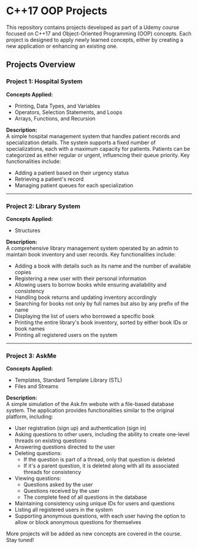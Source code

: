 # C++17 OOP Projects

This repository contains projects developed as part of a Udemy course focused on C++17 and Object-Oriented Programming (OOP) concepts. Each project is designed to apply newly learned concepts, either by creating a new application or enhancing an existing one. 

## Projects Overview

### Project 1: Hospital System
**Concepts Applied:**  
- Printing, Data Types, and Variables  
- Operators, Selection Statements, and Loops  
- Arrays, Functions, and Recursion  

**Description:**  
A simple hospital management system that handles patient records and specialization details. The system supports a fixed number of specializations, each with a maximum capacity for patients. Patients can be categorized as either regular or urgent, influencing their queue priority. Key functionalities include:  
- Adding a patient based on their urgency status  
- Retrieving a patient's record  
- Managing patient queues for each specialization  

---

### Project 2: Library System
**Concepts Applied:**  
- Structures  

**Description:**  
A comprehensive library management system operated by an admin to maintain book inventory and user records. Key functionalities include:  
- Adding a book with details such as its name and the number of available copies  
- Registering a new user with their personal information  
- Allowing users to borrow books while ensuring availability and consistency  
- Handling book returns and updating inventory accordingly  
- Searching for books not only by full names but also by any prefix of the name  
- Displaying the list of users who borrowed a specific book  
- Printing the entire library's book inventory, sorted by either book IDs or book names  
- Printing all registered users on the system  

---

### Project 3: AskMe
**Concepts Applied:**  
- Templates, Standard Template Library (STL)  
- Files and Streams  

**Description:**  
A simple simulation of the Ask.fm website with a file-based database system. The application provides functionalities similar to the original platform, including:  
- User registration (sign up) and authentication (sign in)  
- Asking questions to other users, including the ability to create one-level threads on existing questions  
- Answering questions directed to the user  
- Deleting questions:  
  - If the question is part of a thread, only that question is deleted  
  - If it's a parent question, it is deleted along with all its associated threads for consistency  
- Viewing questions:  
  - Questions asked by the user  
  - Questions received by the user  
  - The complete feed of all questions in the database  
- Maintaining consistency using unique IDs for users and questions  
- Listing all registered users in the system  
- Supporting anonymous questions, with each user having the option to allow or block anonymous questions for themselves  

More projects will be added as new concepts are covered in the course. Stay tuned!
